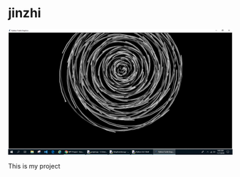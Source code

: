 # jinzhi

<img src="https://github.com/Jinzhi0429/jinzhi/blob/master/project.png">

<p>
This is my project
</p>
